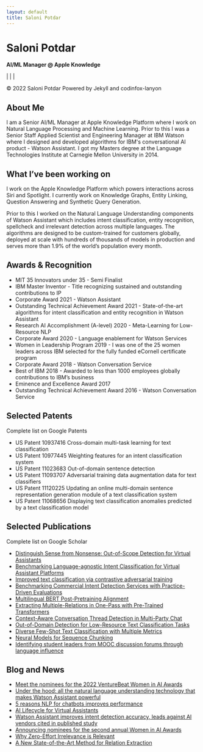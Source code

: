 ```yaml
---
layout: default
title: Saloni Potdar
---
```


# Saloni Potdar

**AI/ML Manager @ Apple Knowledge**

|  |  | 

© 2022 Saloni Potdar
Powered by Jekyll and codinfox-lanyon

## About Me

I am a Senior AI/ML Manager at Apple Knowledge Platform where I work on Natural Language Processing and Machine Learning. Prior to this I was a Senior Staff Applied Scientist and Engineering Manager at IBM Watson where I designed and developed algorithms for IBM's conversational AI product - Watson Assistant. I got my Masters degree at the Language Technologies Institute at Carnegie Mellon University in 2014.

## What I’ve been working on

I work on the Apple Knowledge Platform which powers interactions across Siri and Spotlight. I currently work on Knowledge Graphs, Entity Linking, Question Answering and Synthetic Query Generation.

Prior to this I worked on the Natural Language Understanding components of Watson Assistant which includes intent classification, entity recognition, spellcheck and irrelevant detection across multiple languages. The algorithms are designed to be custom-trained for customers globally, deployed at scale with hundreds of thousands of models in production and serves more than 1.9% of the world’s population every month.

## Awards & Recognition

- MIT 35 Innovators under 35 - Semi Finalist
- IBM Master Inventor - Title recognizing sustained and outstanding contributions to IP
- Corporate Award 2021 - Watson Assistant
- Outstanding Technical Achievement Award 2021 - State-of-the-art algorithms for intent classification and entity recognition in Watson Assistant
- Research AI Accomplishment (A-level) 2020 - Meta-Learning for Low-Resource NLP
- Corporate Award 2020 - Language enablement for Watson Services
- Women in Leadership Program 2019 - I was one of the 25 women leaders across IBM selected for the fully funded eCornell certificate program
- Corporate Award 2018 - Watson Conversation Service
- Best of IBM 2018 - Awarded to less than 1000 employees globally contributions to IBM’s business
- Eminence and Excellence Award 2017
- Outstanding Technical Achievement Award 2016 - Watson Conversation Service

## Selected Patents

Complete list on Google Patents

- US Patent 10937416 Cross-domain multi-task learning for text classification
- US Patent 10977445 Weighting features for an intent classification system
- US Patent 11023683 Out-of-domain sentence detection
- US Patent 11093707 Adversarial training data augmentation data for text classifiers
- US Patent 11120225 Updating an online multi-domain sentence representation generation module of a text classification system
- US Patent 11068656 Displaying text classification anomalies predicted by a text classification model

## Selected Publications

Complete list on Google Scholar

- [Distinguish Sense from Nonsense: Out-of-Scope Detection for Virtual Assistants](#)
- [Benchmarking Language-agnostic Intent Classification for Virtual Assistant Platforms](#)
- [Improved text classification via contrastive adversarial training](#)
- [Benchmarking Commercial Intent Detection Services with Practice-Driven Evaluations](#)
- [Multilingual BERT Post-Pretraining Alignment](#)
- [Extracting Multiple-Relations in One-Pass with Pre-Trained Transformers](#)
- [Context-Aware Conversation Thread Detection in Multi-Party Chat](#)
- [Out-of-Domain Detection for Low-Resource Text Classification Tasks](#)
- [Diverse Few-Shot Text Classification with Multiple Metrics](#)
- [Neural Models for Sequence Chunking](#)
- [Identifying student leaders from MOOC discussion forums through language influence](#)

## Blog and News

- [Meet the nominees for the 2022 VentureBeat Women in AI Awards](#)
- [Under the hood: all the natural language understanding technology that makes Watson Assistant powerful](#)
- [5 reasons NLP for chatbots improves performance](#)
- [AI Lifecycle for Virtual Assistants](#)
- [Watson Assistant improves intent detection accuracy, leads against AI vendors cited in published study](#)
- [Announcing nominees for the second annual Women in AI Awards](#)
- [Why Zero-Effort Irrelevance is Relevant](#)
- [A New State-of-the-Art Method for Relation Extraction](#)
